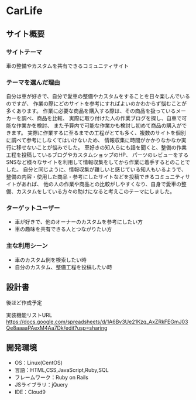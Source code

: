# CarLife

## サイト概要
### サイトテーマ
車の整備やカスタムを共有できるコミュニティサイト

### テーマを選んだ理由
自分は車が好きで、自分で愛車の整備やカスタムをすることを日々楽しんでいるのですが、
作業の際にどのサイトを参考にすればよいのかわからず悩むことが多くあります。
作業に必要な商品を購入する際は、その商品を扱っているメーカーを調べ、商品を比較、
実際に取り付けた人の作業ブログを探し、自車で可能な作業かを検討、
また予算内で可能な作業かも検討し初めて商品の購入ができます。
実際に作業するに至るまでの工程がとても多く、複数のサイトを個別に調べて参考にしなくてはいけないため、
情報収集に時間がかかりなかなか実行に移せないことが悩みでした。
車好きの知人らにも話を聞くと、整備の作業工程を投稿しているブログやカスタムショップのHP、
パーツのレビューをするSNSなど様々なサイトを利用して情報収集をしてから作業に着手するとのことでした。
自分と同じように、情報収集が難しいと感じている知人もいるようで、
整備の内容・使用した商品・参考にしたサイトなどを投稿できるコミュニティサイトがあれば、
他の人の作業や商品との比較がしやすくなり、自身で愛車の整備、カスタムをしている方々の助けになると考えこのテーマにしました。



### ターゲットユーザー
- 車が好きで、他のオーナーのカスタムを参考にしたい方
- 車の趣味を共有できる人とつながりたい方


### 主な利用シーン
- 車のカスタム例を検索したい時
- 自分のカスタム、整備工程を投稿したい時


## 設計書
後ほど作成予定

実装機能リストURL
https://docs.google.com/spreadsheets/d/1A6Bv3Ue21Kzq_AxZRkFEGmJ03Qe8aaaaPAexM4Aa7Dk/edit?usp=sharing

## 開発環境
- OS：Linux(CentOS)
- 言語：HTML,CSS,JavaScript,Ruby,SQL
- フレームワーク：Ruby on Rails
- JSライブラリ：jQuery
- IDE：Cloud9
